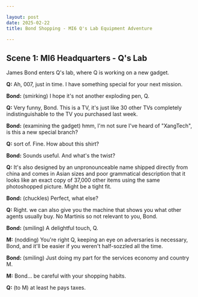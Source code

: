 ```yaml
---

layout: post
date: 2025-02-22
title: Bond Shopping - MI6 Q's Lab Equipment Adventure

---
```


## Scene 1: MI6 Headquarters - Q's Lab

James Bond enters Q's lab, where Q is working on a new gadget.

**Q:** Ah, 007, just in time. I have something special for your next mission.

**Bond:** (smirking) I hope it's not another exploding pen, Q.

**Q:** Very funny, Bond. This is a TV, it's just like 30 other TVs completely indistinguishable to the TV you purchased last week.

**Bond:** (examining the gadget) hmm, I'm not sure I've heard of "XangTech", is this a new special branch?

**Q:** sort of. Fine. How about this shirt?

**Bond:** Sounds useful. And what's the twist?

**Q:** It's also designed by an unpronounceable name shipped directly from china and comes in Asian sizes and poor grammatical description that it looks like an exact copy of 37,000 other items using the same photoshopped picture. Might be a tight fit.

**Bond:** (chuckles) Perfect, what else?

**Q:** Right. we can also give you the machine that shows you what other agents usually buy. No Martinis so not relevant to you, Bond.

**Bond:** (smiling) A delightful touch, Q.

**M:** (nodding) You're right Q, keeping an eye on adversaries is necessary, Bond, and it'll be easier if you weren't half-sozzled all the time.

**Bond:** (smiling) Just doing my part for the services economy and country M.

**M:** Bond... be careful with your shopping habits.

**Q:** (to M) at least he pays taxes.
